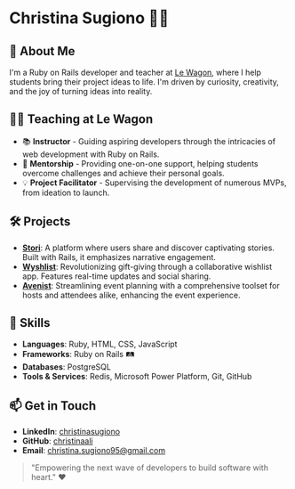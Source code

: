 # Christina Sugiono :woman_technologist:

## 🚀 About Me
I'm a Ruby on Rails developer and teacher at [Le Wagon](https://www.lewagon.com/), where I help students bring their project ideas to life. I'm driven by curiosity, creativity, and the joy of turning ideas into reality.

## :teacher: Teaching at Le Wagon
- 📚 **Instructor** - Guiding aspiring developers through the intricacies of web development with Ruby on Rails.
- 🌟 **Mentorship** - Providing one-on-one support, helping students overcome challenges and achieve their personal goals.
- 💡 **Project Facilitator** - Supervising the development of numerous MVPs, from ideation to launch.

## 🛠️ Projects
- [**Stori**](https://stori-app-vemfiwopgq-as.a.run.app/): A platform where users share and discover captivating stories. Built with Rails, it emphasizes narrative engagement.
- [**Wyshlist**](https://www.wyshlist.net/): Revolutionizing gift-giving through a collaborative wishlist app. Features real-time updates and social sharing.
- [**Avenist**](https://avenist.com/): Streamlining event planning with a comprehensive toolset for hosts and attendees alike, enhancing the event experience.

## 🌈 Skills
- **Languages**: Ruby, HTML, CSS, JavaScript
- **Frameworks**: Ruby on Rails :railway_track:
- **Databases**: PostgreSQL
- **Tools & Services**: Redis, Microsoft Power Platform, Git, GitHub

## 📫 Get in Touch
- **LinkedIn**: [christinasugiono](https://www.linkedin.com/in/christinasugiono)
- **GitHub**: [christinaali](https://github.com/christinaali)
- **Email**: [christina.sugiono95@gmail.com](mailto:christina.sugiono95@gmail.com)


> "Empowering the next wave of developers to build software with heart." :heart:
